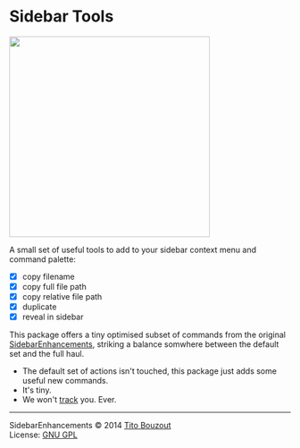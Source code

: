 # Sidebar Tools

<img src="https://raw.githubusercontent.com/braver/SideBarTools/master/screenshot.png" width="359">

A small set of useful tools to add to your sidebar context menu and command palette:

- [x] copy filename
- [x] copy full file path
- [x] copy relative file path
- [x] duplicate
- [x] reveal in sidebar

This package offers a tiny optimised subset of commands from the original [SidebarEnhancements](https://packagecontrol.io/packages/SideBarEnhancements), striking a balance somwhere between the default set and the full haul.

- The default set of actions isn't touched, this package just adds some useful new commands.
- It's tiny.
- We won't [track](https://github.com/SideBarEnhancements-org/SideBarEnhancements/blob/d1c7fa4bac6a1f31ba177bc41ddd0ca902e43609/Stats.py) you. Ever.

---------

SidebarEnhancements © 2014 [Tito Bouzout](mailto:tito.bouzout@gmail.com)  
License: [GNU GPL](http://www.gnu.org/licenses/gpl.html)
